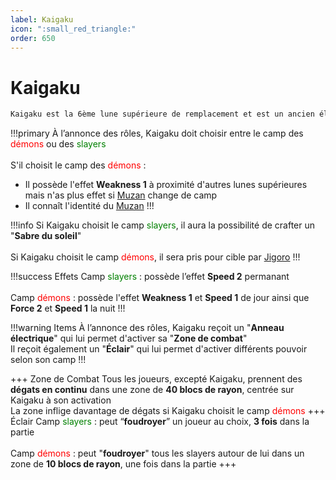 ```yaml
---
label: Kaigaku
icon: ":small_red_triangle:"
order: 650
---
```


# Kaigaku

```txt
Kaigaku est la 6ème lune supérieure de remplacement et est un ancien élève de Jigoro
```

!!!primary
À l’annonce des rôles, Kaigaku doit choisir entre le camp des <d style="color:red;">démons</d> ou des <d style="color:green;">slayers</d> <br>
<br>
S'il choisit le camp des <d style="color:red;">démons</d> : <br>
- Il possède l'effet **Weakness 1** à proximité d'autres lunes supérieures mais n'as plus effet si [Muzan](./muzan) change de camp <br>
- Il connaît l'identité du [Muzan](./muzan)
!!!

!!!info
Si Kaigaku choisit le camp <d style="color:green;">slayers</d>, il aura la possibilité de crafter un "**Sabre du soleil**" <br>
<br>
Si Kaigaku choisit le camp <d style="color:red;">démons</d>, il sera pris pour cible par [Jigoro](../slayer/jigoro)
!!!

!!!success Effets
Camp <d style="color:green;">slayers</d> : possède l’effet **Speed 2** permanant <br>
<br>
Camp <d style="color:red;">démons</d> : possède l'effet **Weakness 1** et **Speed 1** de jour ainsi que **Force 2** et **Speed 1** la nuit
!!!

!!!warning Items
À l’annonce des rôles, Kaigaku reçoit un "**Anneau électrique**" qui lui permet d'activer sa "**Zone de combat**" <br>
Il reçoit également un "**Éclair**" qui lui permet d'activer différents pouvoir selon son camp
!!!

+++ Zone de Combat
Tous les joueurs, excepté Kaigaku, prennent des **dégats en continu** dans une zone de **40 blocs de rayon**, centrée sur Kaigaku à son activation <br>
La zone inflige davantage de dégats si Kaigaku choisit le camp <d style="color:red;">démons</d>
+++ Éclair
Camp <d style="color:green;">slayers</d> : peut “**foudroyer**” un joueur au choix, **3 fois** dans la partie <br>
<br>
Camp <d style="color:red;">démons</d> : peut "**foudroyer**" tous les slayers autour de lui dans un zone de **10 blocs de rayon**, une fois dans la partie
+++















